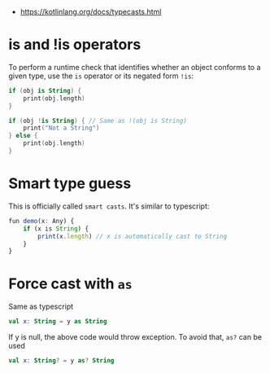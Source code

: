 - https://kotlinlang.org/docs/typecasts.html

# is and !is operators﻿

To perform a runtime check that identifies whether an object conforms to a given type, use the `is` operator or its negated form `!is`:

```kotlin
if (obj is String) {
    print(obj.length)
}

if (obj !is String) { // Same as !(obj is String)
    print("Not a String")
} else {
    print(obj.length)
}
```

# Smart type guess

This is officially called `smart casts`. It's similar to typescript:

```typescript
fun demo(x: Any) {
    if (x is String) {
        print(x.length) // x is automatically cast to String
    }
}
```

# Force cast with `as`

Same as typescript

```kotlin
val x: String = y as String
```

If y is null, the above code would throw exception. To avoid that, `as?` can be used

```kotlin
val x: String? = y as? String
```

